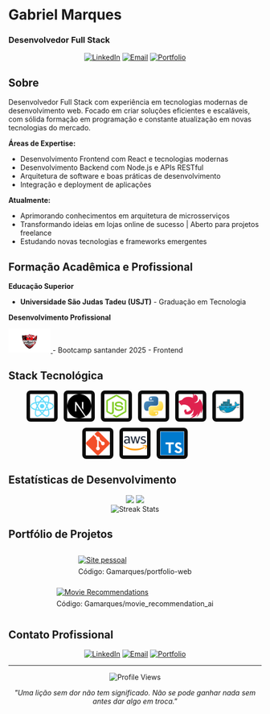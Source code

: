 # Gabriel Marques
### Desenvolvedor Full Stack

<div align="center">
  
  [![LinkedIn](https://img.shields.io/badge/LinkedIn-Connect-0077B5?style=flat-square&logo=linkedin)](https://www.linkedin.com/in/gabrielgamarques/)
  [![Email](https://img.shields.io/badge/Email-Contact-EA4335?style=flat-square&logo=gmail&logoColor=white)](mailto:gabrielgamarques1@gmail.com)
  [![Portfolio](https://img.shields.io/badge/Portfolio-Visit-000000?style=flat-square&logo=About.me&logoColor=white)](https://gamarques.vercel.app)
  
</div>

## Sobre

Desenvolvedor Full Stack com experiência em tecnologias modernas de desenvolvimento web. Focado em criar soluções eficientes e escaláveis, com sólida formação em programação e constante atualização em novas tecnologias do mercado.

**Áreas de Expertise:**
- Desenvolvimento Frontend com React e tecnologias modernas
- Desenvolvimento Backend com Node.js e APIs RESTful
- Arquitetura de software e boas práticas de desenvolvimento
- Integração e deployment de aplicações

**Atualmente:**
- Aprimorando conhecimentos em arquitetura de microsserviços
- Transformando ideias em lojas online de sucesso | Aberto para projetos freelance
- Estudando novas tecnologias e frameworks emergentes

## Formação Acadêmica e Profissional

**Educação Superior**
- **Universidade São Judas Tadeu (USJT)** - Graduação em Tecnologia

**Desenvolvimento Profissional**
<div align="left">
  <a href="https://github.com/Gamarques" title="Santander Bootcamp">
    <img src="./stack-icons/bootcamp-santander.png" alt="Bootcamp Santander" style="height:48px;" />
  </a>
  - Bootcamp santander 2025 - Frontend
</div>

## Stack Tecnológica
<div align="center">
  <div style="display:flex; flex-wrap:wrap; justify-content:center; gap:12px; align-items:center; max-width:820px; margin:0 auto;">
    <img src="./stack-icons/React.png" alt="React" width="48" height="48" style="padding:6px; background:#0b0b0b; border-radius:8px; border:1px solid rgba(255,255,255,0.06); transition:transform .12s ease;" />
    <img src="./stack-icons/Next.js.png" alt="Next.js" width="48" height="48" style="padding:6px; background:#0b0b0b; border-radius:8px; border:1px solid rgba(255,255,255,0.06); transition:transform .12s ease;" />
    <img src="./stack-icons/Node.js.png" alt="Node.js" width="48" height="48" style="padding:6px; background:#0b0b0b; border-radius:8px; border:1px solid rgba(255,255,255,0.06); transition:transform .12s ease;" />
    <img src="./stack-icons/Python.png" alt="Python" width="48" height="48" style="padding:6px; background:#0b0b0b; border-radius:8px; border:1px solid rgba(255,255,255,0.06); transition:transform .12s ease;" />
    <img src="./stack-icons/Nest.js (1).png" alt="Nest.js" width="48" height="48" style="padding:6px; background:#0b0b0b; border-radius:8px; border:1px solid rgba(255,255,255,0.06); transition:transform .12s ease;" />
    <img src="./stack-icons/Docker.png" alt="Docker" width="48" height="48" style="padding:6px; background:#0b0b0b; border-radius:8px; border:1px solid rgba(255,255,255,0.06); transition:transform .12s ease;" />
    <img src="./stack-icons/Git.png" alt="Git" width="48" height="48" style="padding:6px; background:#0b0b0b; border-radius:8px; border:1px solid rgba(255,255,255,0.06); transition:transform .12s ease;" />
    <img src="./stack-icons/AWS (1).png" alt="AWS" width="48" height="48" style="padding:6px; background:#0b0b0b; border-radius:8px; border:1px solid rgba(255,255,255,0.06); transition:transform .12s ease;" />
    <img src="./stack-icons/TypeScript.png" alt="TypeScript" width="48" height="48" style="padding:6px; background:#0b0b0b; border-radius:8px; border:1px solid rgba(255,255,255,0.06); transition:transform .12s ease;" />
  </div>
</div>

## Estatísticas de Desenvolvimento

<div align="center">
  <img height="180em" src="https://github-readme-stats.vercel.app/api?username=gamarques&show_icons=true&theme=github_dark&include_all_commits=true&count_private=true&hide_border=true"/>
  <img height="180em" src="https://github-readme-stats.vercel.app/api/top-langs/?username=gamarques&layout=compact&langs_count=7&theme=github_dark&hide_border=true"/>
</div>

<div align="center">
  <img src="https://github-readme-streak-stats.herokuapp.com/?user=gamarques&theme=github-dark-blue&hide_border=true" alt="Streak Stats"/>
</div>

## Portfólio de Projetos

<div align="center">

  <div style="display:inline-block; text-align:left; margin:12px;">
    <a href="https://gamarques.vercel.app" target="_blank" rel="noopener">
      <img src="https://img.shields.io/badge/Portfolio-gamarques.vercel.app-000000?style=for-the-badge&logo=vercel" alt="Site pessoal" />
    </a>
    <div style="margin-top:6px;">
      <a href="https://github.com/Gamarques/portfolio-web" target="_blank" rel="noopener" style="color:inherit; text-decoration:none;">Código: Gamarques/portfolio-web</a>
    </div>
  </div>

  <div style="display:inline-block; text-align:left; margin:12px;">
    <a href="https://movie-recommendations-ai.streamlit.app/" target="_blank" rel="noopener">
      <img src="https://img.shields.io/badge/Movie-Recommendations-AI-1F6FEB?style=for-the-badge" alt="Movie Recommendations" />
    </a>
    <div style="margin-top:6px;">
      <a href="https://github.com/Gamarques/movie_recommendation_ai" target="_blank" rel="noopener" style="color:inherit; text-decoration:none;">Código: Gamarques/movie_recommendation_ai</a>
    </div>
  </div>

</div>

## Contato Profissional

<div align="center">
  
  [![LinkedIn](https://img.shields.io/badge/LinkedIn-Conectar-0077B5?style=flat-square&logo=linkedin&logoColor=white)](https://www.linkedin.com/in/gabrielgamarques/)
  [![Email](https://img.shields.io/badge/Email-Contato-EA4335?style=flat-square&logo=gmail&logoColor=white)](mailto:gabrielgamarques1@gmail.com)
  [![Portfolio](https://img.shields.io/badge/Portfolio-Visitar-000000?style=flat-square&logo=About.me&logoColor=white)](https://gamarques.vercel.app)
  
</div>

---

<div align="center">
  
  ![Profile Views](https://komarev.com/ghpvc/?username=gamarques&color=blue&style=flat-square&label=Visualizações+do+Perfil)
  
  *"Uma lição sem dor não tem significado. Não se pode ganhar nada sem antes dar algo em troca."*
  
</div>
